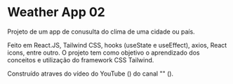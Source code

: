 # Weather App 02

Projeto de um app de conusulta do clima de uma cidade ou país.

Feito em React.JS, Tailwind CSS, hooks (useState e useEffect), axios, React icons, entre outro. O projeto tem como objetivo o aprendizado dos conceitos e utilização do framework CSS Tailwind.

Construído atraves do vídeo do YouTube () do canal "" ().

